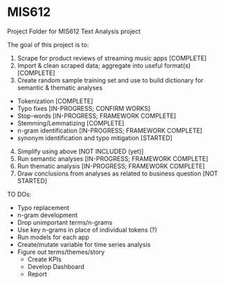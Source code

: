# MIS612
Project Folder for MIS612 Text Analysis project

The goal of this project is to:
1. Scrape for product reviews of streaming music apps [COMPLETE]
2. Import & clean scraped data; aggregate into useful format(s) [COMPLETE]
3. Create random sample training set and use to build dictionary for semantic & thematic analyses
  * Tokenization [COMPLETE]
  * Typo fixes [IN-PROGRESS; CONFIRM WORKS]
  * Stop-words [IN-PROGRESS; FRAMEWORK COMPLETE]
  * Stemming/Lemmatizing [COMPLETE]
  * n-gram identification [IN-PROGRESS; FRAMEWORK COMPLETE]
  * synonym identification and typo mitigation [STARTED]
4. Simplify using above [NOT INCLUDED (yet)]
5. Run semantic analyses [IN-PROGRESS; FRAMEWORK COMPLETE]
6. Run thematic analysis [IN-PROGRESS; FRAMEWORK COMPLETE]
7. Draw conclusions from analyses as related to business question [NOT STARTED]

TO DOs:
* Typo replacement
* n-gram development
* Drop unimportant terms/n-grams
* Use key n-grams in place of individual tokens (?)
* Run models for each app
* Create/mutate variable for time series analysis
* Figure out terms/themes/story
  * Create KPIs
  * Develop Dashboard
  * Report